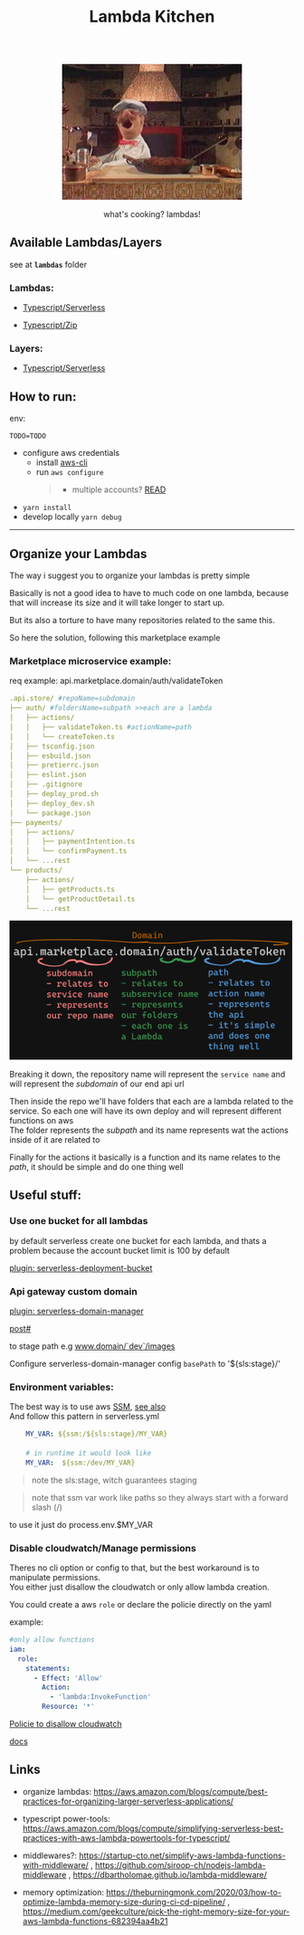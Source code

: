 <h1 align="center">Lambda Kitchen</h1>

</br>
</br>

<p align="center"><img src="assets/a-gif-wow.gif"/></p>

<p align="center">what's cooking? lambdas!</p>

## Available Lambdas/Layers

see at **`lambdas`** folder

### Lambdas:

- [Typescript/Serverless](https://github.com/vzsoares/lambda-kitchen)

- [Typescript/Zip](https://github.com/vzsoares/lambda-kitchen/tree/lambda-zip-typescript)

### Layers:

- [Typescript/Serverless](https://github.com/vzsoares/lambda-kitchen/tree/lambda-layer-utils)

## How to run:

env:

```
TODO=TODO
```

- configure aws credentials
  - install [aws-cli](https://docs.aws.amazon.com/cli/latest/userguide/cli-chap-getting-started.html)
  - run `aws configure`
    > - multiple accounts? [READ](https://www.serverless.com/framework/docs/providers/aws/guide/credentials/)
- `yarn install`
- develop locally `yarn debug`

---

## Organize your Lambdas

The way i suggest you to organize your lambdas is pretty simple

Basically is not a good idea to have to much code on one lambda, because that will increase its size and it will take longer to start up.

But its also a torture to have many repositories related to the same this.

So here the solution, following this marketplace example

### Marketplace microservice example:

req example: api.marketplace.domain/auth/validateToken

```yaml
.api.store/ #repoName=subdomain
├── auth/ #foldersName=subpath >>each are a lambda
│   ├── actions/
│   │   ├── validateToken.ts #actionName=path
│   │   └── createToken.ts
│   ├── tsconfig.json
│   ├── esbuild.json
│   ├── pretierrc.json
│   ├── eslint.json
│   ├── .gitignore
│   ├── deploy_prod.sh
│   ├── deploy_dev.sh
│   └── package.json
├── payments/
│   ├── actions/
│   │   ├── paymentIntention.ts
│   │   └── confirmPayment.ts
│   └── ...rest
└── products/
    ├── actions/
    │   ├── getProducts.ts
    │   └── getProductDetail.ts
    └── ...rest
```

<img src="assets/domain-folder.jpg" style="max-width:500px;"/>

Breaking it down, the repository name will represent the `service name` and will represent the _subdomain_ of our end api url

Then inside the repo we'll have folders that each are a lambda related to the service. So each one will have its own deploy and will represent different functions on aws
<br/>
The folder represents the _subpath_ and its name represents wat the actions inside of it are related to

Finally for the actions it basically is a function and its name relates to the _path_, it should be simple and do one thing well

## Useful stuff:

### Use one bucket for all lambdas

by default serverless create one bucket for each lambda, and thats a problem because the account bucket limit is 100 by default

[plugin: serverless-deployment-bucket](https://www.serverless.com/plugins/serverless-deployment-bucket)

### Api gateway custom domain

[plugin: serverless-domain-manager](https://www.serverless.com/plugins/serverless-domain-manager)

[post#](https://www.serverless.com/blog/serverless-api-gateway-domain/)

to stage path e.g www.domain/`dev`/images

Configure serverless-domain-manager config `basePath` to '${sls:stage}/'

### Environment variables:

The best way is to use aws [SSM](https://docs.aws.amazon.com/systems-manager/latest/userguide/systems-manager-parameter-store.html), [see also](https://www.serverless.com/framework/docs/providers/aws/guide/variables#reference-variables-using-the-ssm-parameter-store)
<br/>
And follow this pattern in serverless.yml

```yaml
    MY_VAR: ${ssm:/${sls:stage}/MY_VAR}

    # in runtime it would look like
    MY_VAR:  ${ssm:/dev/MY_VAR}
```

> note the sls:stage, witch guarantees staging

> note that ssm var work like paths so they always start with a forward slash (/)

to use it just do process.env.$MY_VAR

### Disable cloudwatch/Manage permissions

Theres no cli option or config to that, but the best workaround is to manipulate permissions.
<br/>
You either just disallow the cloudwatch or only allow lambda creation.
<br/>

You could create a aws `role` or declare the policie directly on the yaml

example:

```yaml
#only allow functions
iam:
  role:
    statements:
      - Effect: 'Allow'
        Action:
          - 'lambda:InvokeFunction'
        Resource: '*'
```

[Policie to disallow cloudwatch](https://stackoverflow.com/questions/51166504/disable-cloudwatch-to-monitor-logs-for-lambda-function)

[docs](https://www.serverless.com/framework/docs/providers/aws/guide/iam)

## Links

- organize lambdas: https://aws.amazon.com/blogs/compute/best-practices-for-organizing-larger-serverless-applications/

- typescript power-tools: https://aws.amazon.com/blogs/compute/simplifying-serverless-best-practices-with-aws-lambda-powertools-for-typescript/

- middlewares?: https://startup-cto.net/simplify-aws-lambda-functions-with-middleware/ ,
  https://github.com/siroop-ch/nodejs-lambda-middleware , https://dbartholomae.github.io/lambda-middleware/

- memory optimization: https://theburningmonk.com/2020/03/how-to-optimize-lambda-memory-size-during-ci-cd-pipeline/ , https://medium.com/geekculture/pick-the-right-memory-size-for-your-aws-lambda-functions-682394aa4b21
